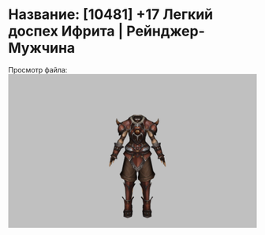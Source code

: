 # Название: [10481] +17 Легкий доспех Ифрита | Рейнджер-Мужчина

Просмотр файла:
![p020020.png](p020020.png)
